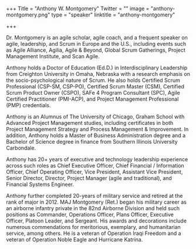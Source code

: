 ﻿+++
Title = "Anthony W. Montgomery"
Twitter = ""
image = "anthony-montgomery.png"
type = "speaker"
linktitle = "anthony-montgomery"

+++

Dr. Montgomery is an agile scholar, agile coach, and a frequent speaker on agile, leadership, and Scrum in Europe and the U.S., including events such as Agile Alliance, Agilia, Agile & Beyond, Global Scrum Gatherings, Project Management Institute, and Scan Agile.

Anthony holds a Doctor of Education (Ed.D.) in Interdisciplinary Leadership from Creighton University in Omaha, Nebraska with a research emphasis on the socio-psychological nature of Scrum. He also holds Certified Scrum Professional (CSP-SM, CSP-PO), Certified Scrum Master (CSM), Certified Scrum Product Owner (CSPO), SAFe 4 Program Consultant (SPC), Agile Certified Practitioner (PMI-ACP), and Project Management Professional (PMP) credentials. 

Anthony is an Alumnus of The University of Chicago, Graham School with Advanced Project Management studies, including certificates in both Project Management Strategy and Process Management & Improvement. In addition, Anthony holds a Master of Business Administration degree and a Bachelor of Science degree in finance from Southern Illinois University Carbondale.

Anthony has 20+ years of executive and technology leadership experience across such roles as Chief Executive Officer, Chief Financial / Information Officer, Chief Operating Officer, Vice President, Assistant Vice President, Senior Director, Director, Project Manager (agile and traditional), and Financial Systems Engineer.

Anthony further completed 20-years of military service and retired at the rank of major in 2012. MAJ Montgomery (Ret.) began his military career as an airborne infantry private in the 82nd Airborne Division and held such positions as Commander, Operations Officer, Plans Officer, Executive Officer, Platoon Leader, and Sergeant. His awards and decorations include numerous commendations for meritorious, exemplary, and humanitarian service, among others. He is a veteran of Operation Iraqi Freedom and a veteran of Operation Noble Eagle and Hurricane Katrina.
